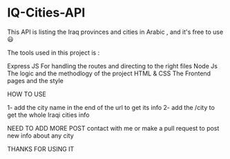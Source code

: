 # IQ-Cities-API
This API is listing the Iraq provinces and cities in Arabic , and it's free to use 😃 

The tools used in this project is : 

Express JS 
  For handling the routes and directing to the right files
Node Js 
  The logic and the methodlogy of the project 
HTML &  CSS
  The Frontend pages and the style
  
  
  
  
HOW TO USE 

1- add the city name in the end of the url to get its info 
2- add the /city to get the whole Iraqi cities info 


NEED TO ADD MORE POST 
   contact with me or make a pull request to post new info about any city
   
 
 THANKS FOR USING IT
